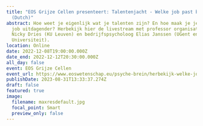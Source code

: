 ```yaml
---
title: "EOS Grijze Cellen presenteert: Talentenjacht - Welke job past bij jou?
  (Dutch)"
abstract: Hoe weet je eigenlijk wat je talenten zijn? En hoe maak je je huidige
  job uitdagender? Herbekijk hier de livestream met professor organisatiegedrag
  Nicky Dries (KU Leuven) en bedrijfspsycholoog Elias Janssen (UGent en Radboud
  Universiteit).
location: Online
date: 2022-12-08T19:00:00.000Z
date_end: 2022-12-12T20:30:00.000Z
all_day: false
event: EOS Grijze Cellen
event_url: https://www.eoswetenschap.eu/psyche-brein/herbekijk-welke-job-past-bij-jou
publishDate: 2023-08-31T13:33:37.274Z
draft: false
featured: true
image:
  filename: maxresdefault.jpg
  focal_point: Smart
  preview_only: false
---
```

